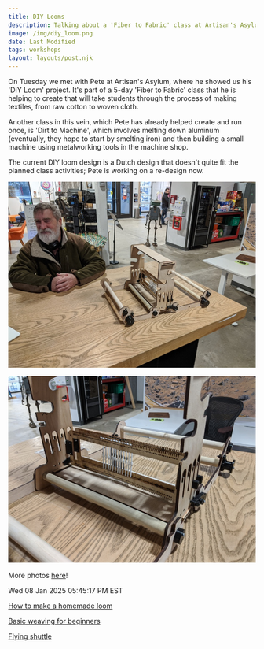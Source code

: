 ```yaml
---
title: DIY Looms
description: Talking about a 'Fiber to Fabric' class at Artisan's Asylum.
image: /img/diy_loom.png
date: Last Modified 
tags: workshops
layout: layouts/post.njk
---
```


On Tuesday we met with Pete at Artisan's Asylum, where he showed us his 'DIY Loom' project.  It's part of a 5-day 'Fiber to Fabric' class that he is helping to create that will take students through the process of making textiles, from raw cotton to woven cloth.

Another class in this vein, which Pete has already helped create and run once, is 'Dirt to Machine', which involves melting down aluminum (eventually, they hope to start by smelting iron) and then building a small machine using metalworking tools in the machine shop.
 
The current DIY loom design is a Dutch design that doesn't quite fit the planned class activities;  Pete is working on a re-design now.

![](/img/loom_table_s.jpg)

![](/img/loom_closeup_s.jpg)

More photos [here](https://photos.app.goo.gl/cGC2JCqqXthxd7sJ6)!

Wed 08 Jan 2025 05:45:17 PM EST 

[How to make a homemade loom](https://www.simplyhandmadestudios.com/blog/the-loom-how-to-make-a-weaving-loom)

[Basic weaving for beginners](https://www.simplyhandmadestudios.com/blog/learn-to-weave-3-basic-weaving-patterns-for-beginners)

[Flying shuttle](https://en.wikipedia.org/wiki/Flying_shuttle)



